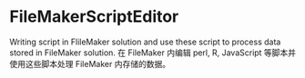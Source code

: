 # FileMakerScriptEditor
Writing script in FlileMaker solution and use these script to process data stored in FileMaker solution. 在 FileMaker 内编辑 perl, R, JavaScript 等脚本并使用这些脚本处理 FileMaker 内存储的数据。



